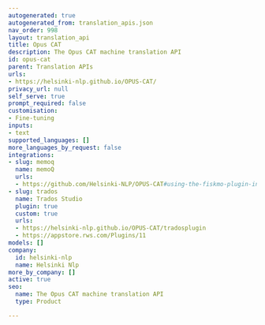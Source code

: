 ```yaml
---
autogenerated: true
autogenerated_from: translation_apis.json
nav_order: 998
layout: translation_api
title: Opus CAT
description: The Opus CAT machine translation API
id: opus-cat
parent: Translation APIs
urls:
- https://helsinki-nlp.github.io/OPUS-CAT/
privacy_url: null
self_serve: true
prompt_required: false
customisation:
- Fine-tuning
inputs:
- text
supported_languages: []
more_languages_by_request: false
integrations:
- slug: memoq
  name: memoQ
  urls:
  - https://github.com/Helsinki-NLP/OPUS-CAT#using-the-fiskmo-plugin-in-memoq
- slug: trados
  name: Trados Studio
  plugin: true
  custom: true
  urls:
  - https://helsinki-nlp.github.io/OPUS-CAT/tradosplugin
  - https://appstore.rws.com/Plugins/11
models: []
company:
  id: helsinki-nlp
  name: Helsinki Nlp
more_by_company: []
active: true
seo:
  name: The Opus CAT machine translation API
  type: Product

---
```


